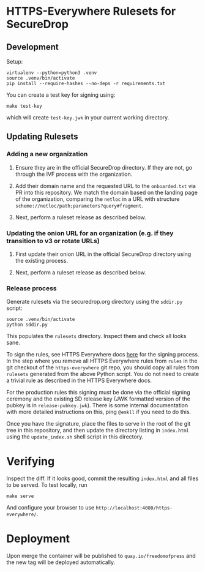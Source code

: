# HTTPS-Everywhere Rulesets for SecureDrop

## Development

Setup:

```
virtualenv --python=python3 .venv
source .venv/bin/activate
pip install --require-hashes --no-deps -r requirements.txt
```

You can create a test key for signing using:

```
make test-key
```

which will create `test-key.jwk` in your current working directory.

## Updating Rulesets

### Adding a new organization

1. Ensure they are in the official SecureDrop directory. If they are not, go through the IVF process with the organization.

2. Add their domain name and the requested URL to the `onboarded.txt` via PR into this repository. We match the domain based on the landing page of the organization, comparing the `netloc` in a URL with structure `scheme://netloc/path;parameters?query#fragment`.

3. Next, perform a ruleset release as described below.

### Updating the onion URL for an organization (e.g. if they transition to v3 or rotate URLs)

1. First update their onion URL in the official SecureDrop directory using the existing process.

2. Next, perform a ruleset release as described below.

### Release process

Generate rulesets via the securedrop.org directory using the `sddir.py` script:

```
source .venv/bin/activate
python sddir.py
```

This populates the `rulesets` directory. Inspect them and check all looks sane.

To sign the rules, see HTTPS Everywhere docs [here](https://github.com/EFForg/https-everywhere/blob/master/docs/en_US/ruleset-update-channels.md#2-signing-rulesets-with-this-key) for the signing process. In the step where you remove all HTTPS Everywhere rules from `rules` in the git checkout of the `https-everywhere` git repo, you should copy all rules from `rulesets` generated from the above Python script. You do not need to create a trivial rule as described in the HTTPS Everywhere docs.

For the production rules this signing must be done via the official signing ceremony and the existing SD release key (JWK formatted version of the pubkey is in `release-pubkey.jwk`). There is some internal documentation with more detailed instructions on this, ping `@emkll` if you need to do this.

Once you have the signature, place the files to serve in the root of the git tree in this repository, and then update the directory listing in `index.html` using the `update_index.sh` shell script in this directory.

# Verifying

Inspect the diff. If it looks good, commit the resulting `index.html` and all files to be served. To test locally, run

    make serve

And configure your browser to use `http://localhost:4080/https-everywhere/`.

# Deployment

Upon merge the container will be published to `quay.io/freedomofpress` and the new tag will be deployed automatically.
